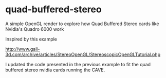 # quad-buffered-stereo
A simple OpenGL render to explore how Quad Buffered Stereo cards like Nvidia's Quadro 6000 work

Inspired by this example 

http://www.gali-3d.com/archive/articles/StereoOpenGL/StereoscopicOpenGLTutorial.php

I updated the code presented in the previous example to fit the quad buffered stereo nvidia cards running the CAVE.


